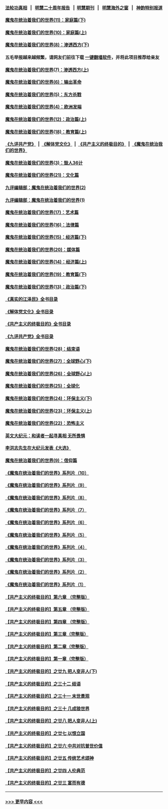 #### [法轮功真相](https://github.com/gfw-breaker/truth/blob/master/README.md?t=0) &nbsp;&nbsp;|&nbsp;&nbsp; [明慧二十周年报告](https://github.com/gfw-breaker/mh-reports/blob/master/README.md?t=0) &nbsp;&nbsp;|&nbsp;&nbsp;[明慧期刊](https://github.com/gfw-breaker/mh-qikan) &nbsp;&nbsp;|&nbsp;&nbsp; [明慧海外之窗](https://github.com/gfw-breaker/mh-news/blob/master/README.md?t=0) &nbsp;&nbsp;|&nbsp;&nbsp; [神韵特别报道](https://github.com/gfw-breaker/mh-news/blob/master/shenyun.md?t=0)
#### [魔鬼在统治着我们的世界(11)：家庭篇(下)](../pages/nsc422/n10440961.md?t=12100501) 
#### [魔鬼在统治着我们的世界(10)：家庭篇(上)](../pages/nsc422/n10435448.md?t=12100501) 
#### [魔鬼在统治着我们的世界(8)：渗透西方(下)](../pages/nsc422/n10429603.md?t=12100501) 
#### 五毛举报越来越频繁，请网友们前往下载 [一键翻墙软件](https://github.com/gfw-breaker/ssr-accounts)，并将此项目推荐给亲友
#### [魔鬼在统治着我们的世界(7)：渗透西方(上)](../pages/nsc422/n10426013.md?t=12100501) 
#### [魔鬼在统治着我们的世界(6)：输出革命](../pages/nsc422/n10421536.md?t=12100501) 
#### [魔鬼在统治着我们的世界(5)：东方杀戮](../pages/nsc422/n10417707.md?t=12100501) 
#### [魔鬼在统治着我们的世界(4)：欧洲发端](../pages/nsc422/n10414890.md?t=12100501) 
#### [魔鬼在统治着我们的世界(12)：政治篇(上)](../pages/nsc422/n10444576.md?t=12100501) 
#### [魔鬼在统治着我们的世界(18)：教育篇(上)](../pages/nsc422/n10526970.md?t=12100501) 
#### [《九评共产党》](https://github.com/begood0513/9ping.md/blob/master/README.md) &nbsp;|&nbsp; [《解体党文化》](../../../../jtdwh.md/blob/master/README.md)  &nbsp;|&nbsp; [《共产主义的终极目的》](../../../../gczydzjmd.md/blob/master/README.md) &nbsp;|&nbsp; [《魔鬼在统治我们的世界》](../../../../mgztzwmdsj.md/blob/master/README.md) 
#### [魔鬼在统治着我们的世界(3)：毁人36计](../pages/nsc422/n10411583.md?t=12100501) 
#### [魔鬼在统治着我们的世界(21)：文化篇](../pages/nsc422/n10597706.md?t=12100501) 
#### [九评编辑部：魔鬼在统治着我们的世界(2)](../pages/nsc422/n10410036.md?t=12100501) 
#### [九评编辑部：魔鬼在统治着我们的世界(1)](../pages/nsc422/n10406825.md?t=12100501) 
#### [魔鬼在统治着我们的世界(17)：艺术篇](../pages/nsc422/n10499093.md?t=12100501) 
#### [魔鬼在统治着我们的世界(16)：法律篇](../pages/nsc422/n10485969.md?t=12100501) 
#### [魔鬼在统治着我们的世界(15)：经济篇(下)](../pages/nsc422/n10469975.md?t=12100501) 
#### [魔鬼在统治着我们的世界(20)：媒体篇](../pages/nsc422/n10586579.md?t=12100501) 
#### [魔鬼在统治着我们的世界(14)：经济篇(上)](../pages/nsc422/n10457370.md?t=12100501) 
#### [魔鬼在统治着我们的世界(19)：教育篇(下)](../pages/nsc422/n10564808.md?t=12100501) 
#### [魔鬼在统治着我们的世界(13)：政治篇(下)](../pages/nsc422/n10448270.md?t=12100501) 
#### [《真实的江泽民》全书目录](../pages/nsc422/n13721399.md?t=12100501) 
#### [《解体党文化》全书目录](../pages/nsc422/n13721157.md?t=12100501) 
#### [《共产主义的终极目的》全书目录](../pages/nsc422/n13721048.md?t=12100501) 
#### [《九评共产党》全书目录](../pages/nsc422/n13708085.md?t=12100501) 
#### [魔鬼在统治着我们的世界(28)：结束语](../pages/nsc422/n10936246.md?t=12100501) 
#### [魔鬼在统治着我们的世界(27)：全球野心(下)](../pages/nsc422/n10928319.md?t=12100501) 
#### [魔鬼在统治着我们的世界(26)：全球野心(上)](../pages/nsc422/n10900318.md?t=12100501) 
#### [魔鬼在统治着我们的世界(25)：全球化](../pages/nsc422/n10788205.md?t=12100501) 
#### [魔鬼在统治着我们的世界(24)：环保主义(下)](../pages/nsc422/n10695307.md?t=12100501) 
#### [魔鬼在统治着我们的世界(23)：环保主义(上)](../pages/nsc422/n10688613.md?t=12100501) 
#### [魔鬼在统治着我们的世界(22)：恐怖主义](../pages/nsc422/n10614727.md?t=12100501) 
#### [英文大纪元：和读者一起寻真相 无所畏惧](../pages/nsc422/n12542027.md?t=12100501) 
#### [李洪志先生在大纪元发表《大选》](../pages/nsc422/n12534746.md?t=12100501) 
#### [魔鬼在统治着我们的世界(9)：信仰篇](../pages/nsc422/n10432159.md?t=12100501) 
#### [《魔鬼在统治着我们的世界》系列片（10）](../pages/nsc422/n12292670.md?t=12100501) 
#### [《魔鬼在统治着我们的世界》系列片（9）](../pages/nsc422/n12290859.md?t=12100501) 
#### [《魔鬼在统治着我们的世界》系列片（8）](../pages/nsc422/n12287445.md?t=12100501) 
#### [《魔鬼在统治着我们的世界》系列片（7）](../pages/nsc422/n12283425.md?t=12100501) 
#### [《魔鬼在统治着我们的世界》系列片（6）](../pages/nsc422/n12282314.md?t=12100501) 
#### [《魔鬼在统治着我们的世界》系列片（5）](../pages/nsc422/n12281419.md?t=12100501) 
#### [《魔鬼在统治着我们的世界》系列片（4）](../pages/nsc422/n12274024.md?t=12100501) 
#### [《魔鬼在统治着我们的世界》系列片（3）](../pages/nsc422/n12271322.md?t=12100501) 
#### [《魔鬼在统治着我们的世界》系列片（2）](../pages/nsc422/n12269049.md?t=12100501) 
#### [《魔鬼在统治着我们的世界》系列片（1）](../pages/nsc422/n12267575.md?t=12100501) 
#### [【共产主义的终极目的】第六章 （完整版）](../pages/nsc422/n11428913.md?t=12100501) 
#### [【共产主义的终极目的】第五章 （完整版）](../pages/nsc422/n11428912.md?t=12100501) 
#### [【共产主义的终极目的】第四章 （完整版）](../pages/nsc422/n11428907.md?t=12100501) 
#### [【共产主义的终极目的】第三章（完整版）](../pages/nsc422/n11428848.md?t=12100501) 
#### [【共产主义的终极目的】第二章（完整版）](../pages/nsc422/n11428831.md?t=12100501) 
#### [【共产主义的终极目的】第一章（完整版）](../pages/nsc422/n11417651.md?t=12100501) 
#### [【共产主义的终极目的】之廿九 把人变非人(下)](../pages/nsc422/n11344140.md?t=12100501) 
#### [【共产主义的终极目的】之三十二 结语](../pages/nsc422/n11360535.md?t=12100501) 
#### [【共产主义的终极目的】之三十一 末世景观](../pages/nsc422/n11351129.md?t=12100501) 
#### [【共产主义的终极目的】之三十 几成狼世界](../pages/nsc422/n11348280.md?t=12100501) 
#### [【共产主义的终极目的】之廿八 把人变非人(上)](../pages/nsc422/n11340492.md?t=12100501) 
#### [【共产主义的终极目的】之廿七 以恨立国](../pages/nsc422/n11336944.md?t=12100501) 
#### [【共产主义的终极目的】之廿六 中共对抗普世价值](../pages/nsc422/n11324785.md?t=12100501) 
#### [【共产主义的终极目的】之廿五 传统艺术颂神](../pages/nsc422/n11296396.md?t=12100501) 
#### [【共产主义的终极目的】之廿四 人伦典范](../pages/nsc422/n11296397.md?t=12100501) 
#### [【共产主义的终极目的】之廿三 富而有德](../pages/nsc422/n11283598.md?t=12100501) 

----
#### [ >>> 更早内容 <<< ](../indexes/nsc422-earlier.md)
